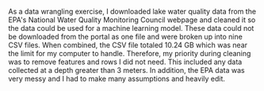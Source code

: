 As a data wrangling exercise, I downloaded lake water quality data from the EPA's National Water Quality Monitoring Council webpage and cleaned it so the data could be used for a machine learning model. These data could not be downloaded from the portal as one file and were broken up into nine CSV files. When combined, the CSV file totaled 10.24 GB which was near the limit for my computer to handle. Therefore, my priority during cleaning was to remove features and rows I did not need. This included any data collected at a depth greater than 3 meters. In addition, the EPA data was very messy and I had to make many assumptions and heavily edit.
